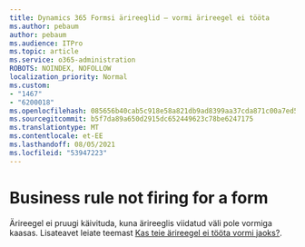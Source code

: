 ```yaml
---
title: Dynamics 365 Formsi ärireeglid – vormi ärireegel ei tööta
ms.author: pebaum
author: pebaum
ms.audience: ITPro
ms.topic: article
ms.service: o365-administration
ROBOTS: NOINDEX, NOFOLLOW
localization_priority: Normal
ms.custom:
- "1467"
- "6200018"
ms.openlocfilehash: 085656b40cab5c918e58a821db9ad8399aa37cda871c00a7ed51411c4b733576
ms.sourcegitcommit: b5f7da89a650d2915dc652449623c78be6247175
ms.translationtype: MT
ms.contentlocale: et-EE
ms.lasthandoff: 08/05/2021
ms.locfileid: "53947223"
---
```

# <a name="business-rule-not-firing-for-a-form"></a>Business rule not firing for a form

Ärireegel ei pruugi käivituda, kuna ärireeglis viidatud väli pole vormiga kaasas. Lisateavet leiate teemast [Kas teie ärireegel ei tööta vormi jaoks?](https://docs.microsoft.com/powerapps/maker/model-driven-apps/create-business-rules-recommendations-apply-logic-form#is-your-business-rule-not-firing-for-a-form).
